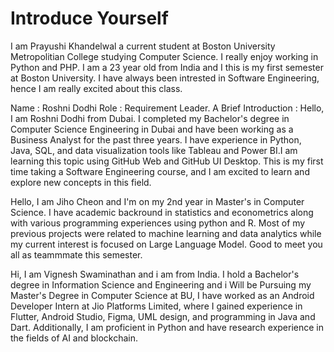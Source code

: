 # Introduce Yourself
I am Prayushi Khandelwal a current student at Boston University Metropolitian College studying Computer Science. I really enjoy working in Python and PHP. I am a 23 year old from India and I this is my first semester at Boston University. I have always been intrested in Software Engineering, hence I am really excited about this class.

Name : Roshni Dodhi
Role : Requirement Leader.
A Brief Introduction : Hello, I am Roshni Dodhi from Dubai. I completed my Bachelor's degree in Computer Science Engineering in Dubai and have been working as a Business Analyst for the past three years. I have experience in Python, Java, SQL, and data visualization tools like Tableau and Power BI.I am learning this topic using GitHub Web and GitHub UI Desktop. This is my first time taking a Software Engineering course, and I am excited to learn and explore new concepts in this field. 

Hello, I am Jiho Cheon and I'm on my 2nd year in Master's in Computer Science. I have academic backround in statistics and econometrics along with various programming experiences using python and R. Most of my previous projects were related to machine learning and data analytics while my current interest is focused on Large Language Model. Good to meet you all as teammmate this semester.

Hi, I am Vignesh Swaminathan and i am from India. I hold a Bachelor's degree in Information Science and Engineering and i Will be Pursuing my Master's Degree in Computer Science at BU, I have worked as an Android Developer Intern at Jio Platforms Limited, where I gained experience in Flutter, Android Studio, Figma, UML design, and programming in Java and Dart. Additionally, I am proficient in Python and have research experience in the fields of AI and blockchain.